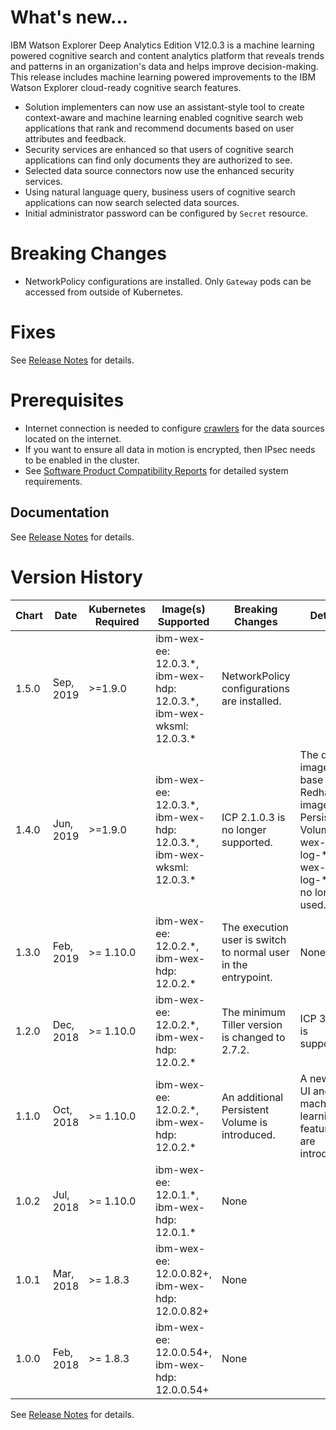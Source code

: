 # What's new...
IBM Watson Explorer Deep Analytics Edition V12.0.3 is a machine learning powered cognitive
search and content analytics platform that reveals trends and patterns in an organization's
data and helps improve decision-making. This release includes machine learning powered
improvements to the IBM Watson Explorer cloud-ready cognitive search features.

* Solution implementers can now use an assistant-style tool to create context-aware and
machine learning enabled cognitive search web applications that rank and recommend
documents based on user attributes and feedback.
* Security services are enhanced so that users of cognitive search applications can find only
documents they are authorized to see.
* Selected data source connectors now use the enhanced security services.
* Using natural language query, business users of cognitive search applications can now
search selected data sources.
* Initial administrator password can be configured by `Secret` resource.

# Breaking Changes
* NetworkPolicy configurations are installed. Only `Gateway` pods can be accessed from outside of Kubernetes.

# Fixes
See [Release Notes](http://www.ibm.com/support/docview.wss?uid=swg27050305) for details.

# Prerequisites
* Internet connection is needed to configure [crawlers](https://www.ibm.com/support/knowledgecenter/SS8NLW_12.0.0/com.ibm.watson.wex.ee.doc/c_ee_adm_ds_crawl_import.html) for the data sources located on the internet.
* If you want to ensure all data in motion is encrypted, then IPsec needs to be enabled in the cluster.
* See [Software Product Compatibility Reports](https://www.ibm.com/software/reports/compatibility/clarity/index.html) for detailed system requirements.

## Documentation
See [Release Notes](http://www.ibm.com/support/docview.wss?uid=swg27050305) for details.

# Version History
| Chart | Date      | Kubernetes Required | Image(s) Supported                                                      | Breaking Changes                                               | Details                                                                                                                    |
| ----- | --------- | ------------------- | ----------------------------------------------------------------------- | -------------------------------------------------------------- | -------------------------------------------------------------------------------------------------------------------------- |
| 1.5.0 | Sep, 2019 | >=1.9.0             | ibm-wex-ee: 12.0.3.\*, ibm-wex-hdp: 12.0.3.\*, ibm-wex-wksml: 12.0.3.\* | NetworkPolicy configurations are installed.                    |                                                                                                                            |
| 1.4.0 | Jun, 2019 | >=1.9.0             | ibm-wex-ee: 12.0.3.\*, ibm-wex-hdp: 12.0.3.\*, ibm-wex-wksml: 12.0.3.\* | ICP 2.1.0.3 is no longer supported.                            | The docker images base on Redhat UBI image. <br> Persistent Volumes wex-disc-log-\* and wex-hdp-log-\* are no longer used. |
| 1.3.0 | Feb, 2019 | >= 1.10.0           | ibm-wex-ee: 12.0.2.\*, ibm-wex-hdp: 12.0.2.\*                           | The execution user is switch to normal user in the entrypoint. | None                                                                                                                       |
| 1.2.0 | Dec, 2018 | >= 1.10.0           | ibm-wex-ee: 12.0.2.\*, ibm-wex-hdp: 12.0.2.\*                           | The minimum Tiller version is changed to 2.7.2.                | ICP 3.1.1 is supported.                                                                                                    |
| 1.1.0 | Oct, 2018 | >= 1.10.0           | ibm-wex-ee: 12.0.2.\*, ibm-wex-hdp: 12.0.2.\*                           | An additional Persistent Volume is introduced.                 | A new web UI and machine learning features are introduced.                                                                 |
| 1.0.2 | Jul, 2018 | >= 1.10.0           | ibm-wex-ee: 12.0.1.\*, ibm-wex-hdp: 12.0.1.\*                           | None                                                           |                                                                                                                            |
| 1.0.1 | Mar, 2018 | >= 1.8.3            | ibm-wex-ee: 12.0.0.82+, ibm-wex-hdp: 12.0.0.82+                         | None                                                           |                                                                                                                            |
| 1.0.0 | Feb, 2018 | >= 1.8.3            | ibm-wex-ee: 12.0.0.54+, ibm-wex-hdp: 12.0.0.54+                         | None                                                           |                                                                                                                            |

See [Release Notes](http://www.ibm.com/support/docview.wss?uid=swg27050305) for details.
